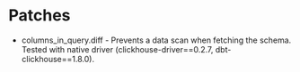 # Patches

- columns_in_query.diff - Prevents a data scan when fetching the schema. Tested with native driver (clickhouse-driver==0.2.7, dbt-clickhouse==1.8.0).
